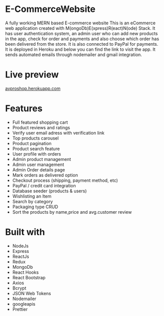# E-CommerceWebsite
A fully working MERN based E-commerce website
This is an eCommerce web application created with M(ongoDb)E(xpress)R(eact)N(ode) Stack. It has user authentication system, an admin user who can add new products in the app, check for order and payments and also choose which order has been delivered from the store. It is also connected to PayPal for payments. It is deployed in Heroku and below you can find the link to visit the app.
It sends automated emails through nodemailer and gmail integration.
# Live preview
[ avproshop.herokuapp.com]( avproshop.herokuapp.com)

# Features
* Full featured shopping cart
* Product reviews and ratings
* Verify user email adress with verification link 
* Top products carousel
* Product pagination
* Product search feature
* User profile with orders
* Admin product management
* Admin user management
* Admin Order details page
* Mark orders as delivered option
* Checkout process (shipping, payment method, etc)
* PayPal / credit card integration
* Database seeder (products & users)
* Wishlisting an Item
* Search by category
* Packaging type CRUD
* Sort the products by name,price and avg.customer review

# Built with
* NodeJs
* Express
* ReactJs
* Redux
* MongoDb
* React Hooks
* React Bootstrap
* Axios
* Bcrypt
* JSON Web Tokens
* Nodemailer
* googleapis
* Prettier
